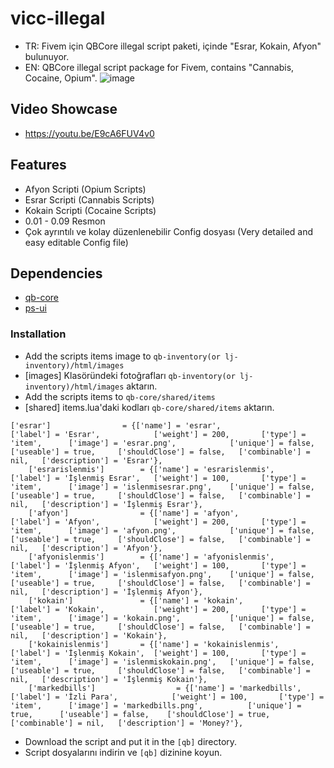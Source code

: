 # vicc-illegal
- TR: Fivem için QBCore illegal script paketi, içinde "Esrar, Kokain, Afyon" bulunuyor.
- EN: QBCore illegal script package for Fivem, contains "Cannabis, Cocaine, Opium".
![image](https://user-images.githubusercontent.com/123509837/220655721-8fc53ad1-b030-4b9b-9d67-86f3a42123b6.png)

## Video Showcase
- https://youtu.be/E9cA6FUV4v0
## Features
- Afyon Scripti (Opium Scripts)
- Esrar Scripti (Cannabis Scripts)
- Kokain Scripti (Cocaine Scripts)
- 0.01 - 0.09 Resmon
- Çok ayrıntılı ve kolay düzenlenebilir Config dosyası (Very detailed and easy editable Config file)

## Dependencies
- [qb-core](https://github.com/qbcore-framework/qb-core)
- [ps-ui](https://github.com/Project-Sloth/ps-ui)

### Installation
- Add the scripts items image to `qb-inventory(or lj-inventory)/html/images`
- [images] Klasöründeki fotoğrafları `qb-inventory(or lj-inventory)/html/images` aktarın.
- Add the scripts items to `qb-core/shared/items`
- [shared] items.lua'daki kodları `qb-core/shared/items` aktarın.
```
['esrar'] 				 = {['name'] = 'esrar', 			  	  	['label'] = 'Esrar', 			['weight'] = 200, 		['type'] = 'item', 		['image'] = 'esrar.png', 			['unique'] = false, 	['useable'] = true, 	['shouldClose'] = false,   ['combinable'] = nil,   ['description'] = 'Esrar'},
	['esrarislenmis'] 		 = {['name'] = 'esrarislenmis', 			['label'] = 'İşlenmiş Esrar', 	['weight'] = 100, 		['type'] = 'item', 		['image'] = 'islenmisesrar.png', 	['unique'] = false, 	['useable'] = true, 	['shouldClose'] = false,   ['combinable'] = nil,   ['description'] = 'İşlenmiş Esrar'},
	['afyon'] 				 = {['name'] = 'afyon', 			  	  	['label'] = 'Afyon', 			['weight'] = 200, 		['type'] = 'item', 		['image'] = 'afyon.png', 			['unique'] = false, 	['useable'] = true, 	['shouldClose'] = false,   ['combinable'] = nil,   ['description'] = 'Afyon'},
	['afyonislenmis'] 		 = {['name'] = 'afyonislenmis', 			['label'] = 'İşlenmiş Afyon', 	['weight'] = 100, 		['type'] = 'item', 		['image'] = 'islenmisafyon.png', 	['unique'] = false, 	['useable'] = true, 	['shouldClose'] = false,   ['combinable'] = nil,   ['description'] = 'İşlenmiş Afyon'},
	['kokain'] 				 = {['name'] = 'kokain', 			  	  	['label'] = 'Kokain', 			['weight'] = 200, 		['type'] = 'item', 		['image'] = 'kokain.png', 			['unique'] = false, 	['useable'] = true, 	['shouldClose'] = false,   ['combinable'] = nil,   ['description'] = 'Kokain'},
	['kokainislenmis'] 		 = {['name'] = 'kokainislenmis', 			['label'] = 'İşlenmiş Kokain', 	['weight'] = 100, 		['type'] = 'item', 		['image'] = 'islenmiskokain.png', 	['unique'] = false, 	['useable'] = true, 	['shouldClose'] = false,   ['combinable'] = nil,   ['description'] = 'İşlenmiş Kokain'},
	['markedbills'] 				 = {['name'] = 'markedbills', 			  	  	['label'] = 'İzli Para', 			['weight'] = 100, 		['type'] = 'item', 		['image'] = 'markedbills.png', 			['unique'] = true, 		['useable'] = false, 	['shouldClose'] = true,	   ['combinable'] = nil,   ['description'] = 'Money?'},

```
- Download the script and put it in the `[qb]` directory.
- Script dosyalarını indirin ve `[qb]` dizinine koyun.
